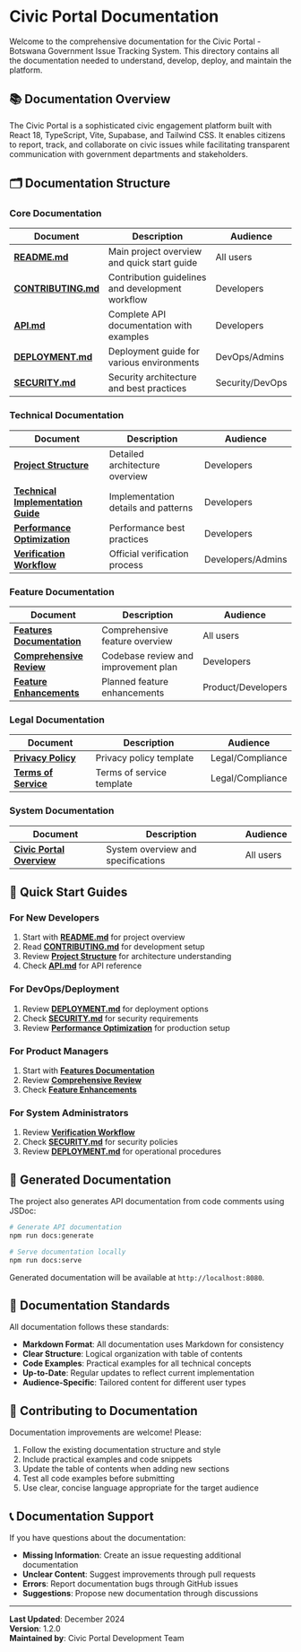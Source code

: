 # Civic Portal Documentation

Welcome to the comprehensive documentation for the Civic Portal - Botswana Government Issue Tracking System. This directory contains all the documentation needed to understand, develop, deploy, and maintain the platform.

## 📚 Documentation Overview

The Civic Portal is a sophisticated civic engagement platform built with React 18, TypeScript, Vite, Supabase, and Tailwind CSS. It enables citizens to report, track, and collaborate on civic issues while facilitating transparent communication with government departments and stakeholders.

## 🗂️ Documentation Structure

### Core Documentation

| Document | Description | Audience |
|----------|-------------|----------|
| **[README.md](../README.md)** | Main project overview and quick start guide | All users |
| **[CONTRIBUTING.md](../CONTRIBUTING.md)** | Contribution guidelines and development workflow | Developers |
| **[API.md](API.md)** | Complete API documentation with examples | Developers |
| **[DEPLOYMENT.md](DEPLOYMENT.md)** | Deployment guide for various environments | DevOps/Admins |
| **[SECURITY.md](SECURITY.md)** | Security architecture and best practices | Security/DevOps |

### Technical Documentation

| Document | Description | Audience |
|----------|-------------|----------|
| **[Project Structure](project_structure_and_architecture.md)** | Detailed architecture overview | Developers |
| **[Technical Implementation Guide](TECHNICAL_IMPLEMENTATION_GUIDE.md)** | Implementation details and patterns | Developers |
| **[Performance Optimization](PERFORMANCE_OPTIMIZATION.md)** | Performance best practices | Developers |
| **[Verification Workflow](verification-workflow-implementation.md)** | Official verification process | Developers/Admins |

### Feature Documentation

| Document | Description | Audience |
|----------|-------------|----------|
| **[Features Documentation](Features%20Documentation%20-%20Civic%20Portal.md)** | Comprehensive feature overview | All users |
| **[Comprehensive Review](COMPREHENSIVE_REVIEW_AND_IMPLEMENTATION_PLAN.md)** | Codebase review and improvement plan | Developers |
| **[Feature Enhancements](Comprehensive%20Feature%20Enhancements%20-%20Botswana%20Civic%20Portal.md)** | Planned feature enhancements | Product/Developers |

### Legal Documentation

| Document | Description | Audience |
|----------|-------------|----------|
| **[Privacy Policy](DRAFT%20TEMPLATE%20-%20Privacy%20Policy%20-%20Botswana%20Civic%20Portal.md)** | Privacy policy template | Legal/Compliance |
| **[Terms of Service](DRAFT%20TEMPLATE%20-%20Terms%20of%20Service%20(ToS)%20-%20Botswana%20Civic%20Portal.md)** | Terms of service template | Legal/Compliance |

### System Documentation

| Document | Description | Audience |
|----------|-------------|----------|
| **[Civic Portal Overview](Civic%20Portal%20-%20Botswana%20Government%20Issue%20Tracking%20System.md)** | System overview and specifications | All users |

## 🚀 Quick Start Guides

### For New Developers
1. Start with **[README.md](../README.md)** for project overview
2. Read **[CONTRIBUTING.md](../CONTRIBUTING.md)** for development setup
3. Review **[Project Structure](project_structure_and_architecture.md)** for architecture understanding
4. Check **[API.md](API.md)** for API reference

### For DevOps/Deployment
1. Review **[DEPLOYMENT.md](DEPLOYMENT.md)** for deployment options
2. Check **[SECURITY.md](SECURITY.md)** for security requirements
3. Review **[Performance Optimization](PERFORMANCE_OPTIMIZATION.md)** for production setup

### For Product Managers
1. Start with **[Features Documentation](Features%20Documentation%20-%20Civic%20Portal.md)**
2. Review **[Comprehensive Review](COMPREHENSIVE_REVIEW_AND_IMPLEMENTATION_PLAN.md)**
3. Check **[Feature Enhancements](Comprehensive%20Feature%20Enhancements%20-%20Botswana%20Civic%20Portal.md)**

### For System Administrators
1. Review **[Verification Workflow](verification-workflow-implementation.md)**
2. Check **[SECURITY.md](SECURITY.md)** for security policies
3. Review **[DEPLOYMENT.md](DEPLOYMENT.md)** for operational procedures

## 🔧 Generated Documentation

The project also generates API documentation from code comments using JSDoc:

```bash
# Generate API documentation
npm run docs:generate

# Serve documentation locally
npm run docs:serve
```

Generated documentation will be available at `http://localhost:8080`.

## 📖 Documentation Standards

All documentation follows these standards:

- **Markdown Format**: All documentation uses Markdown for consistency
- **Clear Structure**: Logical organization with table of contents
- **Code Examples**: Practical examples for all technical concepts
- **Up-to-Date**: Regular updates to reflect current implementation
- **Audience-Specific**: Tailored content for different user types

## 🤝 Contributing to Documentation

Documentation improvements are welcome! Please:

1. Follow the existing documentation structure and style
2. Include practical examples and code snippets
3. Update the table of contents when adding new sections
4. Test all code examples before submitting
5. Use clear, concise language appropriate for the target audience

## 📞 Documentation Support

If you have questions about the documentation:

- **Missing Information**: Create an issue requesting additional documentation
- **Unclear Content**: Suggest improvements through pull requests
- **Errors**: Report documentation bugs through GitHub issues
- **Suggestions**: Propose new documentation through discussions

---

**Last Updated**: December 2024  
**Version**: 1.2.0  
**Maintained by**: Civic Portal Development Team
